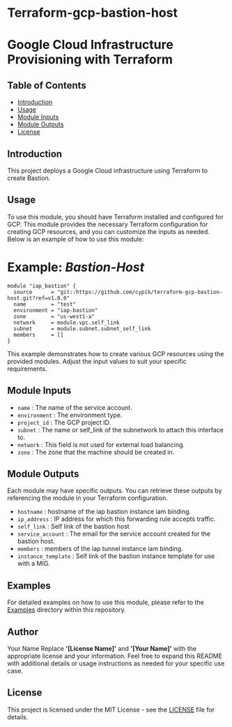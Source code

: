 # Terraform-gcp-bastion-host
# Google Cloud Infrastructure Provisioning with Terraform
## Table of Contents

- [Introduction](#introduction)
- [Usage](#usage)
- [Module Inputs](#module-inputs)
- [Module Outputs](#module-outputs)
- [License](#license)

## Introduction
This project deploys a Google Cloud infrastructure using Terraform to create Bastion.
## Usage
To use this module, you should have Terraform installed and configured for GCP. This module provides the necessary Terraform configuration for creating GCP resources, and you can customize the inputs as needed. Below is an example of how to use this module:

# Example: _Bastion-Host_

```hcl
module "iap_bastion" {
  source      = "git::https://github.com/cypik/terraform-gcp-bastion-host.git?ref=v1.0.0"
  name        = "test"
  environment = "iap-bastion"
  zone        = "us-west1-a"
  network     = module.vpc.self_link
  subnet      = module.subnet.subnet_self_link
  members     = []
}
```

This example demonstrates how to create various GCP resources using the provided modules. Adjust the input values to suit your specific requirements.

## Module Inputs

- `name`  : The name of the service account.
- `environment` : The environment type.
- `project_id` : The GCP project ID.
- `subnet` : The name or self_link of the subnetwork to attach this interface to.
- `network` : This field is not used for external load balancing.
- `zone` : The zone that the machine should be created in.

## Module Outputs
Each module may have specific outputs. You can retrieve these outputs by referencing the module in your Terraform configuration.

- `hostname` : hostname of the iap bastion instance iam binding.
- `ip_address` : IP address for which this forwarding rule accepts traffic.
- `self_link` : Self link of the bastion host
- `service_account` : The email for the service account created for the bastion host.
- `members` : members of the iap tunnel instance iam binding.
- `instance_template` :  Self link of the bastion instance template for use with a MIG.

## Examples
For detailed examples on how to use this module, please refer to the [Examples](https://github.com/cypik/terraform-gcp-bastion-host/tree/master/examples) directory within this repository.

## Author
Your Name Replace **'[License Name]'** and **'[Your Name]'** with the appropriate license and your information. Feel free to expand this README with additional details or usage instructions as needed for your specific use case.

## License
This project is licensed under the MIT License - see the [LICENSE](https://github.com/cypik/terraform-gcp-bastion-host/blob/master/LICENSE) file for details.

